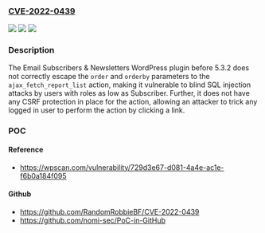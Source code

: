 ### [CVE-2022-0439](https://cve.mitre.org/cgi-bin/cvename.cgi?name=CVE-2022-0439)
![](https://img.shields.io/static/v1?label=Product&message=Email%20Subscribers%20%26%20Newsletters%20%E2%80%93%20Simple%20and%20Effective%20Email%20Marketing%20WordPress%20Plugin&color=blue)
![](https://img.shields.io/static/v1?label=Version&message=5.3.2%3C%205.3.2%20&color=brighgreen)
![](https://img.shields.io/static/v1?label=Vulnerability&message=CWE-89%20SQL%20Injection&color=brighgreen)

### Description

The Email Subscribers & Newsletters WordPress plugin before 5.3.2 does not correctly escape the `order` and `orderby` parameters to the `ajax_fetch_report_list` action, making it vulnerable to blind SQL injection attacks by users with roles as low as Subscriber. Further, it does not have any CSRF protection in place for the action, allowing an attacker to trick any logged in user to perform the action by clicking a link.

### POC

#### Reference
- https://wpscan.com/vulnerability/729d3e67-d081-4a4e-ac1e-f6b0a184f095

#### Github
- https://github.com/RandomRobbieBF/CVE-2022-0439
- https://github.com/nomi-sec/PoC-in-GitHub

